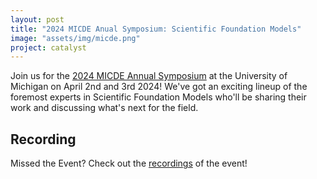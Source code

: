 ```yaml
---
layout: post
title: "2024 MICDE Anual Symposium: Scientific Foundation Models"
image: "assets/img/micde.png"
project: catalyst
---
```


Join us for the [2024 MICDE Annual Symposium](https://micde.umich.edu/news-events/annual-symposia/2024-symposium/) at the University of Michigan on April 2nd and 3rd 2024!
We've got an exciting lineup of the foremost experts in Scientific Foundation Models who'll be sharing their work and discussing what's next for the field.


## Recording
Missed the Event? Check out the [recordings](https://micde.umich.edu/news-events/annual-symposia/2024-symposium) of the event!
